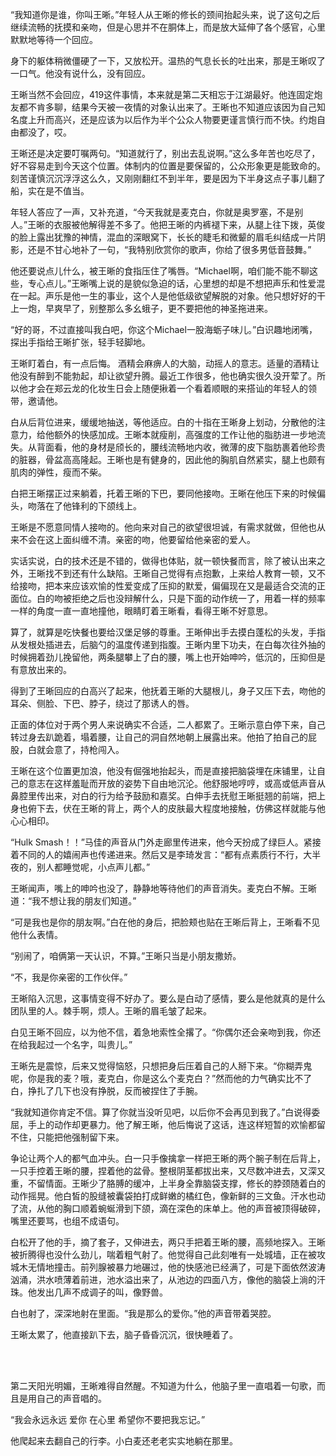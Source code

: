 “我知道你是谁，你叫王晰。”年轻人从王晰的修长的颈间抬起头来，说了这句之后继续流畅的抚摸和亲吻，但是心思并不在胴体上，而是放大延伸了各个感官，心里默默地等待一个回应。

身下的躯体稍微僵硬了一下，又放松开。温热的气息长长的吐出来，那是王晰叹了一口气。他没有说什么，没有回应。

王晰当然不会回应，419这件事情，本来就是第二天相忘于江湖最好。他连固定炮友都不肯多聊，结果今天被一夜情的对象认出来了。王晰也不知道应该因为自己知名度上升而高兴，还是应该为以后作为半个公众人物要更谨言慎行而不快。约炮自由都没了，哎。

王晰还是决定要叮嘱两句。“知道就行了，别出去乱说啊。”这么多年苦也吃尽了，好不容易走到今天这个位置。体制内的位置是要保留的，公众形象更是能致命的。刻苦谨慎沉沉浮浮这么久，又刚刚翻红不到半年，要是因为下半身这点子事儿翻了船，实在是不值当。

年轻人答应了一声，又补充道，“今天我就是麦克白，你就是奥罗塞，不是别人。”王晰的衣服被他解得差不多了。他把王晰的内裤褪下来，从腿上往下拨，英俊的脸上露出犹豫的神情，混血的深眼窝下，长长的睫毛和微颦的眉毛纠结成一片阴影，还是不甘心地补了一句，“我特别欣赏你的歌声，你给了很多男低音鼓舞。”

他还要说点儿什么，被王晰的食指压住了嘴唇。“Michael啊，咱们能不能不聊这些，专心点儿。”王晰嘴上说的是貌似急迫的话，心里想的却是不想把声乐和性爱混在一起。声乐是他一生的事业，这个人是他低级欲望解脱的对象。他只想好好的干上一炮，早爽早了，别整那么多幺蛾子，更不要把他的神圣拖进来。

“好的哥，不过直接叫我白吧，你这个Michael一股海蛎子味儿。”白识趣地闭嘴，探出手指给王晰扩张，轻手轻脚地。

王晰盯着白，有一点后悔。 酒精会麻痹人的大脑，动摇人的意志。适量的酒精让他没有醉到不能勃起，却让欲望升腾。最近工作很多，他也确实很久没开荤了。所以他才会在郑云龙的化妆生日会上随便揪着一个看着顺眼的来搭讪的年轻人的领带，邀请他。
 
<br>

白从后背位进来，缓缓地抽送，等他适应。白的十指在王晰身上划动，分散他的注意力，给他额外的快感加成。王晰本就瘦削，高强度的工作让他的脂肪进一步地流失。从背面看，他的身材是颀长的，腰线流畅地内收，微薄的皮下脂肪裹着他珍贵的脏器，骨盆高高隆起。王晰也是有健身的，因此他的胸肌自然紧实，腿上也颇有肌肉的弹性，瘦而不柴。

白把王晰摆正过来躺着，托着王晰的下巴，要同他接吻。王晰在他压下来的时候偏头，吻落在了他锋利的下颌线上。

王晰是不愿意同情人接吻的。他向来对自己的欲望很坦诚，有需求就做，但他也从来不会在这上面纠缠不清。亲密的吻，他要留给他亲密的爱人。

实话实说，白的技术还是不错的，做得也体贴，就一顿快餐而言，除了被认出来之外，王晰找不到还有什么缺陷。王晰自己觉得有点抱歉，上来给人教育一顿，又不给接吻，把本来应该欢愉的性爱变成了压抑的默爱，偏偏现在又是最适合交流的正面位。白的吻被拒绝之后也没辩解什么，只是下面的动作统一了，用着一样的频率一样的角度一直一直地撞他，眼睛盯着王晰看，看得王晰不好意思。

算了，就算是吃快餐也要给汉堡足够的尊重。王晰伸出手去摸白蓬松的头发，手指从发根处插进去，后脑勺的温度传递到指腹。王晰内里下功夫，在白每次往外抽的时候拥着劲儿挽留他，两条腿攀上了白的腰，嘴上也开始呻吟，低沉的，压抑但是有意放出来的。

得到了王晰回应的白高兴了起来，他抚着王晰的大腿根儿，身子又压下去，吻他的耳朵、侧脸、下巴、脖子，绕过了那诱人的唇。

正面的体位对于两个男人来说确实不合适，二人都累了。王晰示意白停下来，自己转过身去趴跪着，塌着腰，让自己的洞自然地朝上展露出来。他拍了拍自己的屁股，白就会意了，持枪闯入。

王晰在这个位置更加浪，他没有倔强地抬起头，而是直接把脑袋埋在床铺里，让自己的意志在这样羞耻而开放的姿势下自由地沉沦。他舒服地哼哼，或高或低声音从鼻腔里传出来，对白的行为给予鼓励和嘉奖。白伸手去抚慰王晰挺翘的前端，把上身也俯下去，伏在王晰的背上，两个人的皮肤最大程度地接触，仿佛这样就能与他心心相印。

“Hulk Smash！！”马佳的声音从门外走廊里传进来，他今天扮成了绿巨人。紧接着不同的人的嬉闹声也传递进来。然后又是李琦发言：“都有点素质行不行，大半夜的，别人都睡觉呢，小点声儿都。”

王晰闻声，嘴上的呻吟也没了，静静地等待他们的声音消失。麦克白不解。王晰道：“我不想让我的朋友们知道。”

“可是我也是你的朋友啊。”白在他的身后，把脸颊也贴在王晰后背上，王晰看不见他什么表情。

“别闹了，咱俩第一天认识，不算。”王晰只当是小朋友撒娇。

“不，我是你亲密的工作伙伴。”

王晰陷入沉思，这事情变得不好办了。要么是白动了感情，要么是他就真的是什么团队里的人。棘手啊，烦人。王晰的眉毛皱了起来。

白见王晰不回应，以为他不信，着急地索性全撂了。“你偶尔还会亲吻到我，你还在给我起过一个名字，叫贵儿。”

王晰先是震惊，后来又觉得恼怒，只想把身后压着自己的人掰下来。“你糊弄鬼呢，你是我的麦？哦，麦克白，你是这么个麦克白？”然而他的力气确实比不了白，挣扎了几下也没有挣脱，反而被捏住了手腕。

“我就知道你肯定不信。算了你就当没听见吧，以后你不会再见到我了。”白说得委屈，手上的动作却更暴力。他了解王晰，他后悔说了这话，连这样短暂的欢愉都留不住，只能把他强制留下来。

争论让两个人的都气血冲头。白一只手像擒拿一样把王晰的两个腕子制在后背上，一只手控着王晰的腰，捏着他的盆骨。整根阴茎都拔出来，又尽数冲进去，又深又重，不留情面。王晰少了胳膊的缓冲，上半身全靠脑袋支撑，修长的脖颈随着白的动作摇晃。他白皙的股缝被囊袋拍打成鲜嫩的橘红色，像新鲜的三文鱼。汗水也动了流，从他的胸口顺着蜿蜒滑到下颌，滴在深色的床单上。他的声音被顶得破碎，嘴里还要骂，也组不成语句。

白松开了他的手，摘了套子，又伸进去，两只手把着王晰的腰，高频地探入。王晰被折腾得也没什么劲儿，喘着粗气射了。他觉得自己此刻唯有一处城墙，正在被攻城木无情地撞击。前列腺被暴力地碾过，他的快感池已经满了，可是下面依然波涛汹涌，洪水喷薄着前进，池水溢出来了，从池边的四面八方，像他的脑袋上淌的汗珠。他发出几声不成调子的叫，像野兽。

白也射了，深深地射在里面。“我是那么的爱你。”他的声音带着哭腔。

王晰太累了，他直接趴下去，脑子昏昏沉沉，很快睡着了。

<br>
<br>

第二天阳光明媚，王晰难得自然醒。不知道为什么，他脑子里一直唱着一句歌，而且是用自己的声音唱的。

“我会永远永远 爱你 在心里 希望你不要把我忘记。”

他爬起来去翻自己的行李。小白麦还老老实实地躺在那里。
